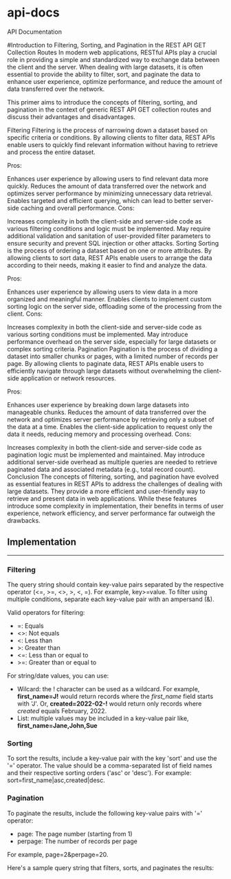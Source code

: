 # api-docs
API Documentation

#Introduction to Filtering, Sorting, and Pagination in the REST API GET Collection Routes
In modern web applications, RESTful APIs play a crucial role in providing a simple and standardized way to exchange data between the client and the server. When dealing with large datasets, it is often essential to provide the ability to filter, sort, and paginate the data to enhance user experience, optimize performance, and reduce the amount of data transferred over the network.

This primer aims to introduce the concepts of filtering, sorting, and pagination in the context of generic REST API GET collection routes and discuss their advantages and disadvantages.

Filtering
Filtering is the process of narrowing down a dataset based on specific criteria or conditions. By allowing clients to filter data, REST APIs enable users to quickly find relevant information without having to retrieve and process the entire dataset.

Pros:

Enhances user experience by allowing users to find relevant data more quickly.
Reduces the amount of data transferred over the network and optimizes server performance by minimizing unnecessary data retrieval.
Enables targeted and efficient querying, which can lead to better server-side caching and overall performance.
Cons:

Increases complexity in both the client-side and server-side code as various filtering conditions and logic must be implemented.
May require additional validation and sanitation of user-provided filter parameters to ensure security and prevent SQL injection or other attacks.
Sorting
Sorting is the process of ordering a dataset based on one or more attributes. By allowing clients to sort data, REST APIs enable users to arrange the data according to their needs, making it easier to find and analyze the data.

Pros:

Enhances user experience by allowing users to view data in a more organized and meaningful manner.
Enables clients to implement custom sorting logic on the server side, offloading some of the processing from the client.
Cons:

Increases complexity in both the client-side and server-side code as various sorting conditions must be implemented.
May introduce performance overhead on the server side, especially for large datasets or complex sorting criteria.
Pagination
Pagination is the process of dividing a dataset into smaller chunks or pages, with a limited number of records per page. By allowing clients to paginate data, REST APIs enable users to efficiently navigate through large datasets without overwhelming the client-side application or network resources.

Pros:

Enhances user experience by breaking down large datasets into manageable chunks.
Reduces the amount of data transferred over the network and optimizes server performance by retrieving only a subset of the data at a time.
Enables the client-side application to request only the data it needs, reducing memory and processing overhead.
Cons:

Increases complexity in both the client-side and server-side code as pagination logic must be implemented and maintained.
May introduce additional server-side overhead as multiple queries are needed to retrieve paginated data and associated metadata (e.g., total record count).
Conclusion
The concepts of filtering, sorting, and pagination have evolved as essential features in REST APIs to address the challenges of dealing with large datasets. They provide a more efficient and user-friendly way to retrieve and present data in web applications. While these features introduce some complexity in implementation, their benefits in terms of user experience, network efficiency, and server performance far outweigh the drawbacks.






## Implementation
___




### Filtering
The query string should contain key-value pairs separated by the respective operator (<=, >=, <>, >, <, =). For example, key>=value. To filter using multiple conditions, separate each key-value pair with an ampersand (&).

Valid operators for filtering:

- =: Equals
- <>: Not equals
- <: Less than
- &gt;: Greater than
- <=: Less than or equal to
- &gt;=: Greater than or equal to

For string/date values, you can use:
- Wilcard: the ! character can be used as a wildcard. For example, **first_name=J!** would return records where the *first_name* field starts with 'J'. Or, **created=2022-02-!** would return only records where *created* equals February, 2022.
- List: multiple values may be included in a key-value pair like, **first_name=Jane,John,Sue**

### Sorting
To sort the results, include a key-value pair with the key 'sort' and use the '=' operator. The value should be a comma-separated list of field names and their respective sorting orders ('asc' or 'desc'). For example: sort=first_name|asc,created|desc.

### Pagination
To paginate the results, include the following key-value pairs with '=' operator:

- page: The page number (starting from 1)
- perpage: The number of records per page

For example, page=2&perpage=20.

Here's a sample query string that filters, sorts, and paginates the results:
